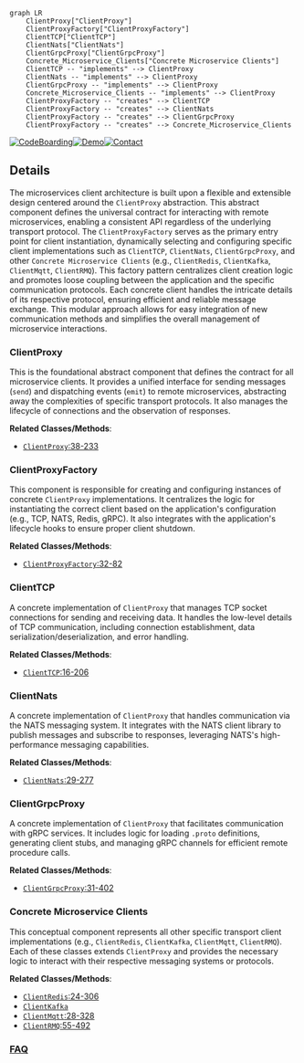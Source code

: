 ```mermaid
graph LR
    ClientProxy["ClientProxy"]
    ClientProxyFactory["ClientProxyFactory"]
    ClientTCP["ClientTCP"]
    ClientNats["ClientNats"]
    ClientGrpcProxy["ClientGrpcProxy"]
    Concrete_Microservice_Clients["Concrete Microservice Clients"]
    ClientTCP -- "implements" --> ClientProxy
    ClientNats -- "implements" --> ClientProxy
    ClientGrpcProxy -- "implements" --> ClientProxy
    Concrete_Microservice_Clients -- "implements" --> ClientProxy
    ClientProxyFactory -- "creates" --> ClientTCP
    ClientProxyFactory -- "creates" --> ClientNats
    ClientProxyFactory -- "creates" --> ClientGrpcProxy
    ClientProxyFactory -- "creates" --> Concrete_Microservice_Clients
```

[![CodeBoarding](https://img.shields.io/badge/Generated%20by-CodeBoarding-9cf?style=flat-square)](https://github.com/CodeBoarding/CodeBoarding)[![Demo](https://img.shields.io/badge/Try%20our-Demo-blue?style=flat-square)](https://www.codeboarding.org/demo)[![Contact](https://img.shields.io/badge/Contact%20us%20-%20contact@codeboarding.org-lightgrey?style=flat-square)](mailto:contact@codeboarding.org)

## Details

The microservices client architecture is built upon a flexible and extensible design centered around the `ClientProxy` abstraction. This abstract component defines the universal contract for interacting with remote microservices, enabling a consistent API regardless of the underlying transport protocol. The `ClientProxyFactory` serves as the primary entry point for client instantiation, dynamically selecting and configuring specific client implementations such as `ClientTCP`, `ClientNats`, `ClientGrpcProxy`, and other `Concrete Microservice Clients` (e.g., `ClientRedis`, `ClientKafka`, `ClientMqtt`, `ClientRMQ`). This factory pattern centralizes client creation logic and promotes loose coupling between the application and the specific communication protocols. Each concrete client handles the intricate details of its respective protocol, ensuring efficient and reliable message exchange. This modular approach allows for easy integration of new communication methods and simplifies the overall management of microservice interactions.

### ClientProxy
This is the foundational abstract component that defines the contract for all microservice clients. It provides a unified interface for sending messages (`send`) and dispatching events (`emit`) to remote microservices, abstracting away the complexities of specific transport protocols. It also manages the lifecycle of connections and the observation of responses.


**Related Classes/Methods**:

- <a href="https://github.com/nestjs/nest/blob/master/packages/microservices/client/client-proxy.ts#L38-L233" target="_blank" rel="noopener noreferrer">`ClientProxy`:38-233</a>


### ClientProxyFactory
This component is responsible for creating and configuring instances of concrete `ClientProxy` implementations. It centralizes the logic for instantiating the correct client based on the application's configuration (e.g., TCP, NATS, Redis, gRPC). It also integrates with the application's lifecycle hooks to ensure proper client shutdown.


**Related Classes/Methods**:

- <a href="https://github.com/nestjs/nest/blob/master/packages/microservices/client/client-proxy-factory.ts#L32-L82" target="_blank" rel="noopener noreferrer">`ClientProxyFactory`:32-82</a>


### ClientTCP
A concrete implementation of `ClientProxy` that manages TCP socket connections for sending and receiving data. It handles the low-level details of TCP communication, including connection establishment, data serialization/deserialization, and error handling.


**Related Classes/Methods**:

- <a href="https://github.com/nestjs/nest/blob/master/packages/microservices/client/client-tcp.ts#L16-L206" target="_blank" rel="noopener noreferrer">`ClientTCP`:16-206</a>


### ClientNats
A concrete implementation of `ClientProxy` that handles communication via the NATS messaging system. It integrates with the NATS client library to publish messages and subscribe to responses, leveraging NATS's high-performance messaging capabilities.


**Related Classes/Methods**:

- <a href="https://github.com/nestjs/nest/blob/master/packages/microservices/client/client-nats.ts#L29-L277" target="_blank" rel="noopener noreferrer">`ClientNats`:29-277</a>


### ClientGrpcProxy
A concrete implementation of `ClientProxy` that facilitates communication with gRPC services. It includes logic for loading `.proto` definitions, generating client stubs, and managing gRPC channels for efficient remote procedure calls.


**Related Classes/Methods**:

- <a href="https://github.com/nestjs/nest/blob/master/packages/microservices/client/client-grpc.ts#L31-L402" target="_blank" rel="noopener noreferrer">`ClientGrpcProxy`:31-402</a>


### Concrete Microservice Clients
This conceptual component represents all other specific transport client implementations (e.g., `ClientRedis`, `ClientKafka`, `ClientMqtt`, `ClientRMQ`). Each of these classes extends `ClientProxy` and provides the necessary logic to interact with their respective messaging systems or protocols.


**Related Classes/Methods**:

- <a href="https://github.com/nestjs/nest/blob/master/packages/microservices/client/client-redis.ts#L24-L306" target="_blank" rel="noopener noreferrer">`ClientRedis`:24-306</a>
- <a href="https://github.com/nestjs/nest/blob/master/packages/microservices/helpers/kafka-reply-partition-assigner.ts" target="_blank" rel="noopener noreferrer">`ClientKafka`</a>
- <a href="https://github.com/nestjs/nest/blob/master/packages/microservices/client/client-mqtt.ts#L28-L328" target="_blank" rel="noopener noreferrer">`ClientMqtt`:28-328</a>
- <a href="https://github.com/nestjs/nest/blob/master/packages/microservices/client/client-rmq.ts#L55-L492" target="_blank" rel="noopener noreferrer">`ClientRMQ`:55-492</a>




### [FAQ](https://github.com/CodeBoarding/GeneratedOnBoardings/tree/main?tab=readme-ov-file#faq)